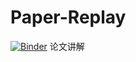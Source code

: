 # Paper-Replay
[![Binder](https://mybinder.org/badge_logo.svg)](https://mybinder.org/v2/gh/Liouqiouqiou/Paper-Replay/master)
论文讲解
